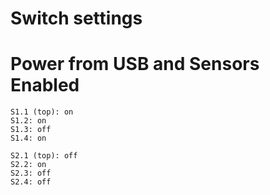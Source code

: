 # Switch settings

# Power from USB and Sensors Enabled
```
S1.1 (top): on
S1.2: on
S1.3: off
S1.4: on

S2.1 (top): off
S2.2: on
S2.3: off
S2.4: off
```
